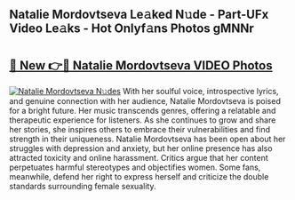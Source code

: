 ## Natalie Mordovtseva Le𝚊ked N𝚞de - Part-UFx Video Le𝚊ks - Hot Onlyf𝚊ns Photos gMNNr

# <h2><a href="http://ab55428.deff.icu/?id=Natalie+Mordovtseva">🔗 New 👉🔴 Natalie Mordovtseva VIDEO Photos</a></h2>

[![Natalie Mordovtseva N𝚞des](https://i.imgur.com/rIISA9y.gif)](http://ab55428.deff.icu/?id=Natalie+Mordovtseva)
With her soulful voice, introspective lyrics, and genuine connection with her audience, Natalie Mordovtseva is poised for a bright future. Her music transcends genres, offering a relatable and therapeutic experience for listeners. As she continues to grow and share her stories, she inspires others to embrace their vulnerabilities and find strength in their uniqueness. Natalie Mordovtseva has been open about her struggles with depression and anxiety, but her online presence has also attracted toxicity and online harassment. Critics argue that her content perpetuates harmful stereotypes and objectifies women. Some fans, meanwhile, defend her right to express herself and criticize the double standards surrounding female sexuality.
